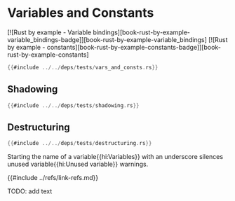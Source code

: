 # Variables and Constants

[![Rust by example - Variable bindings][book-rust-by-example-variable_bindings-badge]][book-rust-by-example-variable_bindings]  [![Rust by example - constants][book-rust-by-example-constants-badge]][book-rust-by-example-constants]

```rust
{{#include ../../deps/tests/vars_and_consts.rs}}
```

## Shadowing

```rust
{{#include ../../deps/tests/shadowing.rs}}
```

## Destructuring

```rust
{{#include ../../deps/tests/destructuring.rs}}
```

Starting the name of a variable{{hi:Variables}} with an underscore silences unused variable{{hi:Unused variable}} warnings.

{{#include ../refs/link-refs.md}}
<div class="hidden">
TODO: add text
</div>
